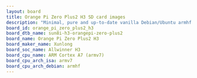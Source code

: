 ```yaml
---
layout: board
title: Orange Pi Zero Plus2 H3 SD card images
description: "Minimal, pure and up-to-date vanilla Debian/Ubuntu armhf SD card images for Orange Pi Zero Plus2 H3 by Xunlong, SoC: Allwinner H3, CPU ISA: armv7"
board_id: orange_pi_zero_plus2_h3
board_dtb_name: sun8i-h3-orangepi-zero-plus2
board_name: Orange Pi Zero Plus2 H3
board_maker_name: Xunlong
board_soc_name: Allwinner H3
board_cpu_name: ARM Cortex A7 (armv7)
board_cpu_arch_isa: armv7
board_cpu_arch_debian: armhf
---
```

